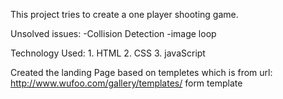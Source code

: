 This project tries to create a one player shooting game. 
 
  Unsolved issues: 
    -Collision Detection
    -image loop



  Technology Used:
    1. HTML
    2. CSS
    3. javaScript
 
 Created the landing Page based on templetes which is from
url: http://www.wufoo.com/gallery/templates/ form template
